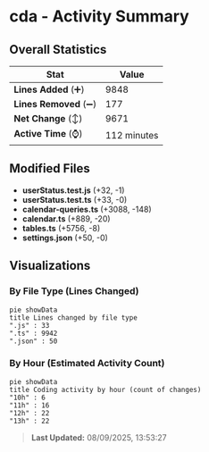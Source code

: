 # cda - Activity Summary 

## Overall Statistics

| Stat                   | Value                                                             |
| ---------------------- | ----------------------------------------------------------------- |
| **Lines Added** (➕)   | 9848                                          |
| **Lines Removed** (➖) | 177                                        |
| **Net Change** (↕)    | 9671                |
| **Active Time** (⌚)   | 112 minutes |


## Modified Files
- **userStatus.test.js** (+32, -1)
- **userStatus.test.ts** (+33, -0)
- **calendar-queries.ts** (+3088, -148)
- **calendar.ts** (+889, -20)
- **tables.ts** (+5756, -8)
- **settings.json** (+50, -0)

## Visualizations

### By File Type (Lines Changed)

```mermaid
pie showData
title Lines changed by file type
".js" : 33
".ts" : 9942
".json" : 50
```

### By Hour (Estimated Activity Count)

```mermaid
pie showData
title Coding activity by hour (count of changes)
"10h" : 6
"11h" : 16
"12h" : 22
"13h" : 22
```


> **Last Updated:** 08/09/2025, 13:53:27